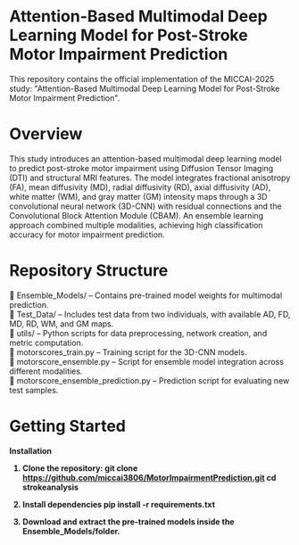 # Attention-Based Multimodal Deep Learning Model for Post-Stroke Motor Impairment Prediction

This repository contains the official implementation of the MICCAI-2025 study:
"Attention-Based Multimodal Deep Learning Model for Post-Stroke Motor Impairment Prediction".

# Overview
This study introduces an attention-based multimodal deep learning model to predict post-stroke motor impairment using Diffusion Tensor Imaging (DTI) and structural MRI features. The model integrates fractional anisotropy (FA), mean diffusivity (MD), radial diffusivity (RD), axial diffusivity (AD), white matter (WM), and gray matter (GM) intensity maps through a 3D convolutional neural network (3D-CNN) with residual connections and the Convolutional Block Attention Module (CBAM).
An ensemble learning approach combined multiple modalities, achieving high classification accuracy for motor impairment prediction.
 
# Repository Structure
📂 Ensemble_Models/ – Contains pre-trained model weights for multimodal prediction.<br>
📂 Test_Data/ – Includes test data from two individuals, with available AD, FD, MD, RD, WM, and GM maps.<br>
📂 utils/ – Python scripts for data preprocessing, network creation, and metric computation.<br>
📄 motorscores_train.py – Training script for the 3D-CNN models.<br>
📄 motorscore_ensemble.py – Script for ensemble model integration across different modalities.<br>
📄 motorscore_ensemble_prediction.py – Prediction script for evaluating new test samples.<br>
# Getting Started
<b> Installation <br>
1. Clone the repository: 
   git clone https://github.com/miccai3806/MotorImpairmentPrediction.git
   cd strokeanalysis
2. Install dependencies
   pip install -r requirements.txt

4. Download and extract the pre-trained models inside the Ensemble_Models/folder.
